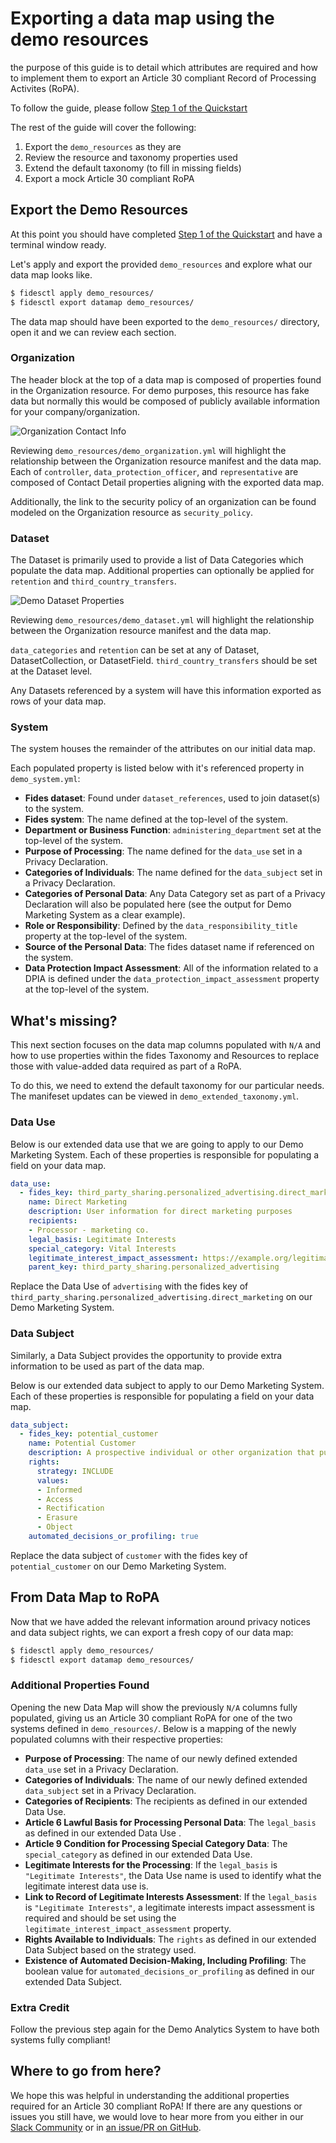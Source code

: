 # Exporting a data map using the demo resources


the purpose of this guide is to detail which attributes are required and how to implement them to export an Article 30 compliant Record of Processing Activites (RoPA).

To follow the guide, please follow [Step 1 of the Quickstart](https://github.com/ethyca/fides/#rocket-quick-start)

The rest of the guide will cover the following:

1. Export the `demo_resources` as they are
1. Review the resource and taxonomy properties used
1. Extend the default taxonomy (to fill in missing fields)
1. Export a mock Article 30 compliant RoPA


## Export the Demo Resources

At this point you should have completed [Step 1 of the Quickstart](https://github.com/ethyca/fides/#rocket-quick-start) and have a terminal window ready.

Let's apply and export the provided `demo_resources` and explore what our data map looks like.

```sh title="Apply and Export Defaults"
$ fidesctl apply demo_resources/
$ fidesctl export datamap demo_resources/
```

The data map should have been exported to the `demo_resources/` directory, open it and we can review each section.


### Organization

The header block at the top of a data map is composed of properties found in the Organization resource. For demo purposes, this resource has fake data but normally this would be composed of publicly available information for your company/organization.

![Organization Contact Info](../img/datamap_organization_contact.png)

Reviewing `demo_resources/demo_organization.yml` will highlight the relationship between the Organization resource manifest and the data map. Each of `controller`, `data_protection_officer`, and `representative` are composed of Contact Detail properties aligning with the exported data map.

Additionally, the link to the security policy of an organization can be found modeled on the Organization resource as `security_policy`.


### Dataset

The Dataset is primarily used to provide a list of Data Categories which populate the data map. Additional properties can optionally be applied for `retention` and `third_country_transfers`.

![Demo Dataset Properties](../img/demo_dataset_properties.png)


Reviewing `demo_resources/demo_dataset.yml` will highlight the relationship between the Organization resource manifest and the data map.

`data_categories` and `retention` can be set at any of  Dataset, DatasetCollection, or DatasetField. `third_country_transfers` should be set at the Dataset level.

Any Datasets referenced by a system will have this information exported as rows of your data map.


### System

The system houses the remainder of the attributes on our initial data map.

Each populated property is listed below with it's referenced property in `demo_system.yml`:

* **Fides dataset**: Found under `dataset_references`, used to join dataset(s) to the system.
* **Fides system**: The name defined at the top-level of the system.
* **Department or Business Function**: `administering_department` set at the top-level of the system.
* **Purpose of Processing**: The name defined for the `data_use` set in a Privacy Declaration.
* **Categories of Individuals**: The name defined for the `data_subject` set in a Privacy Declaration.
* **Categories of Personal Data**: Any Data Category set as part of a Privacy Declaration will also be populated here (see the output for Demo Marketing System as a clear example).
* **Role or Responsibility**: Defined by the `data_responsibility_title` property at the top-level of the system.
* **Source of the Personal Data**: The fides dataset name if referenced on the system.
* **Data Protection Impact Assessment**: All of the information related to a DPIA is defined under the `data_protection_impact_assessment` property at the top-level of the system.


## What's missing?

This next section focuses on the data map columns populated with `N/A` and how to use properties within the fides Taxonomy and Resources to replace those with value-added data required as part of a RoPA.

To do this, we need to extend the default taxonomy for our particular needs. The manifeset updates can be viewed in `demo_extended_taxonomy.yml`.

### Data Use

Below is our extended data use that we are going to apply to our Demo Marketing System. Each of these properties is responsible for populating a field on your data map.

```yml title="Extended Data Use"
data_use:
  - fides_key: third_party_sharing.personalized_advertising.direct_marketing
    name: Direct Marketing
    description: User information for direct marketing purposes
    recipients:
    - Processor - marketing co.
    legal_basis: Legitimate Interests
    special_category: Vital Interests
    legitimate_interest_impact_assessment: https://example.org/legitimate_interest_assessment
    parent_key: third_party_sharing.personalized_advertising
```

Replace the Data Use of `advertising` with the fides key of `third_party_sharing.personalized_advertising.direct_marketing` on our Demo Marketing System.

### Data Subject

Similarly, a Data Subject provides the opportunity to provide extra information to be used as part of the data map.

Below is our extended data subject to apply to our Demo Marketing System. Each of these properties is responsible for populating a field on your data map.

```yml title="Extended Data Subject"
data_subject:
  - fides_key: potential_customer
    name: Potential Customer
    description: A prospective individual or other organization that purchases goods or services from the organization.
    rights:
      strategy: INCLUDE
      values:
      - Informed
      - Access
      - Rectification
      - Erasure
      - Object
    automated_decisions_or_profiling: true
```

Replace the data subject of `customer` with the fides key of `potential_customer` on our Demo Marketing System.

## From Data Map to RoPA

Now that we have added the relevant information around privacy notices and data subject rights, we can export a fresh copy of our data map:

```sh title="Apply and Export Defaults"
$ fidesctl apply demo_resources/
$ fidesctl export datamap demo_resources/
```

### Additional Properties Found

Opening the new Data Map will show the previously `N/A` columns fully populated, giving us an Article 30 compliant RoPA for one of the two systems defined in `demo_resources/`. Below is a mapping of the newly populated columns with their respective properties:

* **Purpose of Processing**: The name of our newly defined extended `data_use` set in a Privacy Declaration.
* **Categories of Individuals**: The name of our newly defined extended `data_subject` set in a Privacy Declaration.
* **Categories of Recipients**: The recipients as defined in our extended Data Use.
* **Article 6 Lawful Basis for Processing Personal Data**: The `legal_basis` as defined in our extended Data Use .
* **Article 9 Condition for Processing Special Category Data**: The `special_category` as defined in our extended Data Use.
* **Legitimate Interests for the Processing**: If the `legal_basis` is `"Legitimate Interests"`, the Data Use name is used to identify what the legitimate interest data use is.
* **Link to Record of Legitimate Interests Assessment**: If the `legal_basis` is `"Legitimate Interests"`, a legitimate interests impact assessment is required and should be set using the `legitimate_interest_impact_assessment` property.
* **Rights Available to Individuals**: The `rights` as defined in our extended Data Subject based on the strategy used.
* **Existence of Automated Decision-Making, Including Profiling**: The boolean value for `automated_decisions_or_profiling` as defined in our extended Data Subject.


### Extra Credit

Follow the previous step again for the Demo Analytics System to have both systems fully compliant!


## Where to go from here?

We hope this was helpful in understanding the additional properties required for an Article 30 compliant RoPA! If there are any questions or issues you still have, we would love to hear more from you either in our [Slack Community](https://fidescommunity.slack.com) or in [an issue/PR on GitHub](https://github.com/ethyca/fides/issues).
